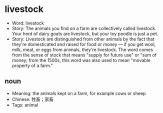 # livestock

- Word: livestock
- Story: The animals you find on a farm are collectively called livestock. Your herd of dairy goats are livestock, but your toy poodle is just a pet.
- Story: Livestock are distinguished from other animals by the fact that they're domesticated and raised for food or money — if you get wool, milk, meat, or eggs from animals, they're livestock. The word comes from the sense of stock that means "supply for future use" or "sum of money; from the 1500s, this word was also used to mean "movable property of a farm."

## noun

- Meaning: the animals kept on a farm, for example cows or sheep
- Chinese: 牲畜；家畜
- Tags: animal

